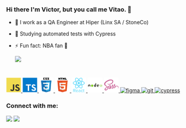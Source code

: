 ### Hi there I'm Victor, but you call me Vitao. 👋

- 🔭 I work as a QA Engineer at Hiper (Linx SA / StoneCo)
- 🌱 Studying automated tests with Cypress
- ⚡ Fun fact: NBA fan 🏀

  <a href="https://github.com/victorschlindwein">
  
  
  
  <img height="180em" src="https://github-readme-streak-stats.herokuapp.com/?user=victorschlindwein&theme=github-dark"/>
  
  

  
  #
<p align="left"> 
<a href="https://developer.mozilla.org/en-US/docs/Web/JavaScript" target="_blank"> <img src="https://raw.githubusercontent.com/devicons/devicon/master/icons/javascript/javascript-original.svg" alt="javascript" width="40" height="40"/> </a>	
<a href="https://www.typescriptlang.org/" target="_blank"> <img src="https://raw.githubusercontent.com/devicons/devicon/master/icons/typescript/typescript-original.svg" alt="typescript" width="40" height="40"/> </a>
<a href="https://www.w3schools.com/css/" target="_blank"> <img src="https://raw.githubusercontent.com/devicons/devicon/master/icons/css3/css3-original-wordmark.svg" alt="css3" width="40" height="40"/> </a>
<a href="https://www.w3.org/html/" target="_blank"> <img src="https://raw.githubusercontent.com/devicons/devicon/master/icons/html5/html5-original-wordmark.svg" alt="html5" width="40" height="40"/> </a> 
 <a href="https://reactjs.org/" target="_blank"> <img src="https://raw.githubusercontent.com/devicons/devicon/master/icons/react/react-original-wordmark.svg" alt="react" width="40" height="40"/> </a>
<a href="https://nodejs.org/en/" target="_blank"> <img src="https://raw.githubusercontent.com/devicons/devicon/master/icons/nodejs/nodejs-original-wordmark.svg" alt="nodejs" width="40" height="40"/> </a> 
<a href="https://sass-lang.com" target="_blank"> <img src="https://raw.githubusercontent.com/devicons/devicon/master/icons/sass/sass-original.svg" alt="sass" width="40" height="40"/> </a> 
<a href="https://www.figma.com/" target="_blank"> <img src="https://www.vectorlogo.zone/logos/figma/figma-icon.svg" alt="figma" width="40" height="40"/> </a>
<a href="https://git-scm.com/" target="_blank"> <img src="https://www.vectorlogo.zone/logos/git-scm/git-scm-icon.svg" alt="git" width="40" height="40"/> </a>
<a href="https://www.cypress.io/" target="_blank"> <img src="https://github.com/gilbarbara/logos/blob/main/logos/cypress-icon.svg" alt="cypress" width="40" height="40"/> </a>
  
</p>

### Connect with me:</h3>
  <a href="https://www.linkedin.com/in/victorschlindwein/" target="_blank"><img src="https://img.shields.io/badge/-LinkedIn-%230077B5?style=for-the-badge&logo=linkedin&logoColor=white" target="_blank"></a> 
 <a href = "mailto:victorwilbert@gmail.com"><img src="https://img.shields.io/badge/Gmail-D14836?style=for-the-badge&logo=gmail&logoColor=white" target="_blank"></a>
